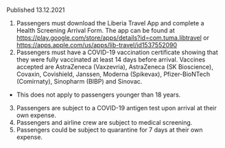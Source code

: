 Published 13.12.2021
1. Passengers must download the Liberia Travel App and complete a Health Screening Arrival Form. The app can be found at <a href="https://play.google.com/store/apps/details?id=com.tuma.libtravel">https://play.google.com/store/apps/details?id=com.tuma.libtravel</a> or <a href="https://apps.apple.com/us/apps/lib-travel/id1537552090">https://apps.apple.com/us/apps/lib-travel/id1537552090</a>
2. Passengers must have a COVID-19 vaccination certificate showing that they were fully vaccinated at least 14 days before arrival. Vaccines accepted are AstraZeneca (Vaxzevria), AstraZeneca (SK Bioscience), Covaxin, Covishield, Janssen, Moderna (Spikevax), Pfizer-BioNTech (Comirnaty), Sinopharm (BIBP) and Sinovac.
- This does not apply to passengers younger than 18 years.
3. Passengers are subject to a COVID-19 antigen test upon arrival at their own expense.
4. Passengers and airline crew are subject to medical screening.
5. Passengers could be subject to quarantine for 7 days at their own expense.